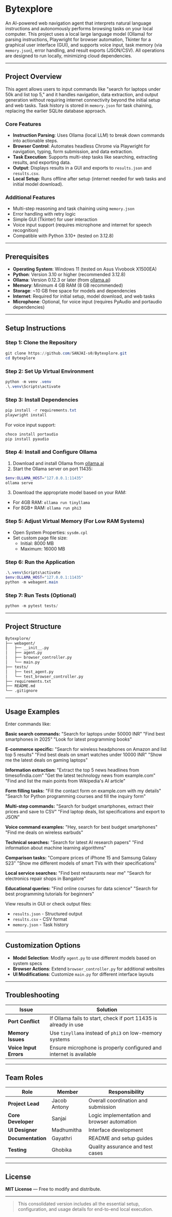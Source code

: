# Bytexplore

An AI-powered web navigation agent that interprets natural language instructions and autonomously performs browsing tasks on your local computer. This project uses a local large language model (Ollama) for parsing instructions, Playwright for browser automation, Tkinter for a graphical user interface (GUI), and supports voice input, task memory (via `memory.json`), error handling, and result exports (JSON/CSV). All operations are designed to run locally, minimizing cloud dependencies.

---

## Project Overview

This agent allows users to input commands like "search for laptops under 50k and list top 5," and it handles navigation, data extraction, and output generation without requiring internet connectivity beyond the initial setup and web tasks. Task history is stored in `memory.json` for task chaining, replacing the earlier SQLite database approach.

### Core Features

- **Instruction Parsing**: Uses Ollama (local LLM) to break down commands into actionable steps.
- **Browser Control**: Automates headless Chrome via Playwright for navigation, typing, form submission, and data extraction.
- **Task Execution**: Supports multi-step tasks like searching, extracting results, and exporting data.
- **Output**: Displays results in a GUI and exports to `results.json` and `results.csv`.
- **Local Setup**: Runs offline after setup (internet needed for web tasks and initial model download).

### Additional Features

- Multi-step reasoning and task chaining using `memory.json`
- Error handling with retry logic
- Simple GUI (Tkinter) for user interaction
- Voice input support (requires microphone and internet for speech recognition)
- Compatible with Python 3.10+ (tested on 3.12.8)

---

## Prerequisites

- **Operating System**: Windows 11 (tested on Asus Vivobook X1500EA)
- **Python**: Version 3.10 or higher (recommended 3.12.8)
- **Ollama**: Version 0.12.3 or later (from [ollama.ai](https://ollama.ai))
- **Memory**: Minimum 4 GB RAM (8 GB recommended)
- **Storage**: ~10 GB free space for models and dependencies
- **Internet**: Required for initial setup, model download, and web tasks
- **Microphone**: Optional, for voice input (requires PyAudio and portaudio dependencies)

---

## Setup Instructions

### Step 1: Clone the Repository
```powershell
git clone https://github.com/SANJAI-s0/Bytexplore.git
cd Bytexplore
```

### Step 2: Set Up Virtual Environment
```powershell
python -m venv .venv
.\.venv\Scripts\activate
```

### Step 3: Install Dependencies
```powershell
pip install -r requirements.txt
playwright install
```

For voice input support:
```powershell
choco install portaudio
pip install pyaudio
```

### Step 4: Install and Configure Ollama

1. Download and install Ollama from [ollama.ai](https://ollama.ai)
2. Start the Ollama server on port 11435:

```powershell
$env:OLLAMA_HOST="127.0.0.1:11435"
ollama serve
```

3. Download the appropriate model based on your RAM:

- For 4GB RAM: `ollama run tinyllama`
- For 8GB+ RAM: `ollama run phi3`

### Step 5: Adjust Virtual Memory (For Low RAM Systems)

- Open System Properties: `sysdm.cpl`
- Set custom page file size:
  - Initial: 8000 MB
  - Maximum: 16000 MB

### Step 6: Run the Application
```powershell
.\.venv\Scripts\activate
$env:OLLAMA_HOST="127.0.0.1:11435"
python -m webagent.main
```

### Step 7: Run Tests (Optional)
```powershell
python -m pytest tests/
```

---

## Project Structure
```bash
Bytexplore/
├── webagent/
│   ├── __init__.py
│   ├── agent.py
│   ├── browser_controller.py
│   └── main.py
├── tests/
│   ├── test_agent.py
│   └── test_browser_controller.py
├── requirements.txt
├── README.md
└── .gitignore
```

---

## Usage Examples

Enter commands like:

**Basic search commands:**
"Search for laptops under 50000 INR"
"Find best smartphones in 2025"
"Look for latest programming books"

**E-commerce specific:**
"Search for wireless headphones on Amazon and list top 5 results"
"Find best deals on smart watches under 10000 INR"
"Show me the latest deals on gaming laptops"

**Information extraction:**
"Extract the top 5 news headlines from timesofindia.com"
"Get the latest technology news from example.com"
"Find and list the main points from Wikipedia's AI article"

**Form filling tasks:**
"Fill the contact form on example.com with my details"
"Search for Python programming courses and fill the inquiry form"

**Multi-step commands:**
"Search for budget smartphones, extract their prices and save to CSV"
"Find laptop deals, list specifications and export to JSON"

**Voice command examples:**
"Hey, search for best budget smartphones"
"Find me deals on wireless earbuds"

**Technical searches:**
"Search for latest AI research papers"
"Find information about machine learning algorithms"

**Comparison tasks:**
"Compare prices of iPhone 15 and Samsung Galaxy S23"
"Show me different models of smart TVs with their specifications"

**Local service searches:**
"Find best restaurants near me"
"Search for electronics repair shops in Bangalore"

**Educational queries:**
"Find online courses for data science"
"Search for best programming tutorials for beginners"

View results in GUI or check output files:

- `results.json` - Structured output
- `results.csv` - CSV format
- `memory.json` - Task history

---

## Customization Options

- **Model Selection**: Modify `agent.py` to use different models based on system specs
- **Browser Actions**: Extend `browser_controller.py` for additional websites
- **UI Modifications**: Customize `main.py` for different interface layouts

---

## Troubleshooting

| Issue | Solution |
|--------|-----------|
| **Port Conflict** | If Ollama fails to start, check if port 11435 is already in use |
| **Memory Issues** | Use `tinyllama` instead of `phi3` on low-memory systems |
| **Voice Input Errors** | Ensure microphone is properly configured and internet is available |

---

## Team Roles

| Role | Member | Responsibility |
|------|---------|----------------|
| **Project Lead** | Jacob Antony | Overall coordination and submission |
| **Core Developer** | Sanjai | Logic implementation and browser automation |
| **UI Designer** | Madhumitha | Interface development |
| **Documentation** | Gayathri | README and setup guides |
| **Testing** | Ghobika | Quality assurance and test cases |

---

## License

**MIT License** — Free to modify and distribute.

---

> This consolidated version includes all the essential setup, configuration, and usage details for end-to-end local execution.
